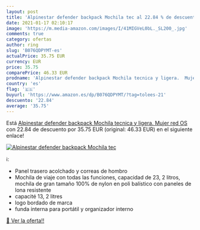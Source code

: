 ```yaml
---
layout: post
title: 'Alpinestar defender backpack Mochila tec al 22.84 % de descuento'
date: 2021-01-17 02:10:17
image: 'https://m.media-amazon.com/images/I/41MIGVeL0bL._SL200_.jpg'
comments: true
category: ofertas
author: ring
slug: 'B076QDPYMT-es'
actualPrice: 35.75 EUR
currency: EUR
price: 35.75
comparePrice: 46.33 EUR
prodname: 'Alpinestar defender backpack Mochila tecnica y ligera.  Mujer  red  OS'
country: 'es'
flag: '🇪🇸'
buyurl: 'https://www.amazon.es/dp/B076QDPYMT/?tag=tolees-21'
descuento: '22.84'
average: '35.75'
---
```


Está [Alpinestar defender backpack Mochila tecnica y ligera.  Mujer  red  OS](https://www.amazon.es/dp/B076QDPYMT/?tag=tolees-21) con 22.84 de descuento por 35.75 EUR (original: 46.33 EUR) en el siguiente enlace!

[![Alpinestar defender backpack Mochila tec](https://m.media-amazon.com/images/I/41MIGVeL0bL._SL200_.jpg)](https://www.amazon.es/dp/B076QDPYMT/?tag=tolees-21)

ℹ️:

- Panel trasero acolchado y correas de hombro
- Mochila de viaje con todas las funciones, capacidad de 23, 2 litros, mochila de gran tamaño 100% de nylon en poli balístico con paneles de lona resistente
- capacité 13, 2 litres
- logo bordado de marca
- funda interna para portátil y organizador interno

[🛒 Ver la oferta!!](https://www.amazon.es/dp/B076QDPYMT/?tag=tolees-21)
